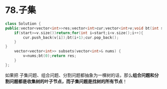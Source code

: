 


# 78.子集

```cpp
class Solution {
public:vector<vector<int>>res;vector<int>cur;vector<int>v;void bt(int start){res.push_back(cur);
    if(start>=v.size())return;for(int i=start;i<v.size();i++){
        cur.push_back(v[i]);bt(i+1);cur.pop_back();
    }
}
    vector<vector<int>> subsets(vector<int>& nums) {
        v=nums;bt(0);return res;
    }
};
```

如果把 子集问题、组合问题、分割问题都抽象为一棵树的话，那么**组合问题和分割问题都是收集树的叶子节点，而子集问题是找树的所有节点**！
